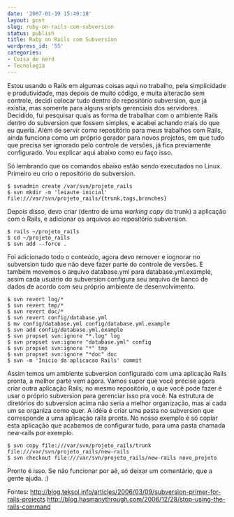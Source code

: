 ```yaml
---
date: '2007-01-19 15:49:18'
layout: post
slug: ruby-on-rails-com-subversion
status: publish
title: Ruby on Rails com Subversion
wordpress_id: '55'
categories:
- Coisa de nerd
- Tecnologia
---
```


Estou usando o Rails em algumas coisas aqui no trabalho, pela simplicidade e produtividade, mas depois de muito código, e muita alteracão sem controle, decidi colocar tudo dentro do repositório subversion, que já existia, mas somente para alguns sripts gerenciais dos servidores.
Decidido, fui pesquisar quais as forma de trabalhar com o ambiente Rails dentro do subversion que fossem simples, e acabei achando mais do que eu queria. Além de servir como repositório para meus trabalhos com Rails, ainda funciona como um próprio gerador  para novos projetos, em que tudo que precisa ser ignorado pelo controle de versões, já fica previamente configurado. Vou explicar aqui abaixo como eu faço isso.

Só lembrando que os comandos abaixo estão sendo executados no Linux.
Primeiro eu crio o repositório do subversion.

    
    $ svnadmin create /var/svn/projeto_rails
    $ svn mkdir -m 'leiaute inicial' file:///var/svn/projeto_rails/{trunk,tags,branches}


Depois disso, devo criar (dentro de uma _working copy_ do trunk) a aplicação com o Rails, e adicionar os arquivos ao repositório subversion.

    
    $ rails ~/projeto_rails
    $ cd ~/projeto_rails
    $ svn add --force .


Foi adicionado todo o conteúdo, agora devo remover e iognorar no  subversion tudo que não deve fazer parte do controle de versões. E também movemos o arquivo database.yml para database.yml.example, assim cada usuário do subversion configura seu arquivo de banco de dados de acordo com seu próprio ambiente de desenvolvimento.

    
    $ svn revert log/*
    $ svn revert tmp/*
    $ svn revert doc/*
    $ svn revert config/database.yml
    $ mv config/database.yml config/database.yml.example
    $ svn add config/database.yml.example
    $ svn propset svn:ignore "*.log" log
    $ svn propset svn:ignore "database.yml" config
    $ svn propset svn:ignore "*" tmp
    $ svn propset svn:ignore "*doc" doc
    $ svn -m 'Inicio da aplicacao Rails' commit


Assim temos um ambiente subversion configurado com uma aplicação Rails pronta, a melhor parte vem agora.
Vamos supor que você precise agora criar outra aplicação Rails, no mesmo repositório, o que você pode fazer é usar o próprio subversion para gerenciar isso pra você. Na estrutura de diretórios do subversion acima não seria a melhor organização, mas ai cada um se organiza como quer. A idéia é criar uma pasta no subversion que corresponde a uma aplicação rails pronta. No nosso exemplo é só copiar esta aplicação que acabamos de configurar tudo, para uma pasta chamada new-rails por exemplo.

    
    $ svn copy file:///var/svn/projeto_rails/trunk file:///var/svn/projeto_rails/new-rails
    $ svn checkout file:///var/svn/projeto_rails/new-rails novo_projeto


Pronto é isso. Se não funcionar por aê, só deixar um comentário, que a gente ajuda. :)

Fontes:
http://blog.teksol.info/articles/2006/03/09/subversion-primer-for-rails-projects
http://blog.hasmanythrough.com/2006/12/28/stop-using-the-rails-command
